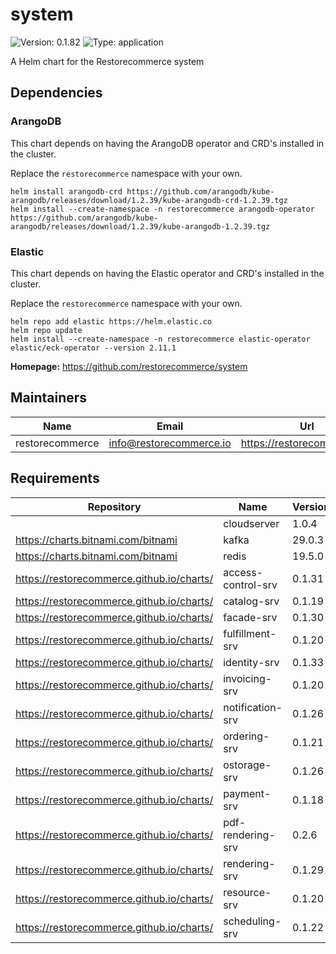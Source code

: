 # system

![Version: 0.1.82](https://img.shields.io/badge/Version-0.1.82-informational?style=flat-square) ![Type: application](https://img.shields.io/badge/Type-application-informational?style=flat-square)

A Helm chart for the Restorecommerce system

## Dependencies

### ArangoDB

This chart depends on having the ArangoDB operator and CRD's installed in the cluster.

Replace the `restorecommerce` namespace with your own.

```shell
helm install arangodb-crd https://github.com/arangodb/kube-arangodb/releases/download/1.2.39/kube-arangodb-crd-1.2.39.tgz
helm install --create-namespace -n restorecommerce arangodb-operator https://github.com/arangodb/kube-arangodb/releases/download/1.2.39/kube-arangodb-1.2.39.tgz
```

### Elastic

This chart depends on having the Elastic operator and CRD's installed in the cluster.

Replace the `restorecommerce` namespace with your own.

```shell
helm repo add elastic https://helm.elastic.co
helm repo update
helm install --create-namespace -n restorecommerce elastic-operator elastic/eck-operator --version 2.11.1
```

**Homepage:** <https://github.com/restorecommerce/system>

## Maintainers

| Name | Email | Url |
| ---- | ------ | --- |
| restorecommerce | <info@restorecommerce.io> | <https://restorecommerce.io/> |

## Requirements

| Repository | Name | Version |
|------------|------|---------|
|  | cloudserver | 1.0.4 |
| https://charts.bitnami.com/bitnami | kafka | 29.0.3 |
| https://charts.bitnami.com/bitnami | redis | 19.5.0 |
| https://restorecommerce.github.io/charts/ | access-control-srv | 0.1.31 |
| https://restorecommerce.github.io/charts/ | catalog-srv | 0.1.19 |
| https://restorecommerce.github.io/charts/ | facade-srv | 0.1.30 |
| https://restorecommerce.github.io/charts/ | fulfillment-srv | 0.1.20 |
| https://restorecommerce.github.io/charts/ | identity-srv | 0.1.33 |
| https://restorecommerce.github.io/charts/ | invoicing-srv | 0.1.20 |
| https://restorecommerce.github.io/charts/ | notification-srv | 0.1.26 |
| https://restorecommerce.github.io/charts/ | ordering-srv | 0.1.21 |
| https://restorecommerce.github.io/charts/ | ostorage-srv | 0.1.26 |
| https://restorecommerce.github.io/charts/ | payment-srv | 0.1.18 |
| https://restorecommerce.github.io/charts/ | pdf-rendering-srv | 0.2.6 |
| https://restorecommerce.github.io/charts/ | rendering-srv | 0.1.29 |
| https://restorecommerce.github.io/charts/ | resource-srv | 0.1.20 |
| https://restorecommerce.github.io/charts/ | scheduling-srv | 0.1.22 |
